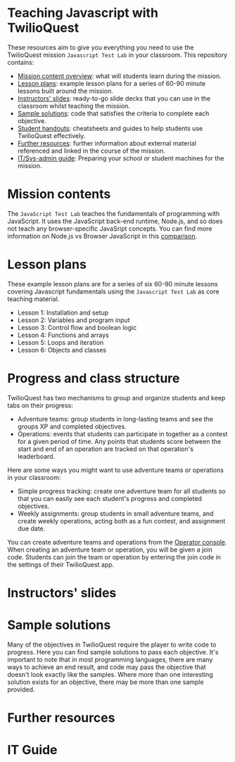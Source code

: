 # Teaching Javascript with TwilioQuest

These resources aim to give you everything you need to use the TwilioQuest mission `Javascript Test Lab` in your classroom. This repository contains:

- [Mission content overview](#mission-contents): what will students learn during the mission.
- [Lesson plans](#lesson-plans): example lesson plans for a series of 60-90 minute lessons built around the mission.
- [Instructors' slides](#instructors-slides): ready-to-go slide decks that you can use in the classroom whilst teaching the mission.
- [Sample solutions](#sample-solutions): code that satisfies the criteria to complete each objective.
- [Student handouts](#student-handouts): cheatsheets and guides to help students use TwilioQuest effectively.
- [Further resources](#further-resources): further information about external material referenced and linked in the course of the mission.
- [IT/Sys-admin guide](#IT-guide): Preparing your school or student machines for the mission.

# Mission contents

The `JavaScript Test Lab` teaches the fundamentals of programming with JavaScript. It uses the JavaScript back-end runtime, Node.js, and so does not teach any browser-specific JavaSript concepts. You can find more information on Node.js vs Browser JavaScript in this [comparison](https://nodejs.dev/learn/differences-between-nodejs-and-the-browser).

# Lesson plans

These example lesson plans are for a series of six 60-90 minute lessons covering Javascript fundamentals using the `Javascript Test Lab` as core teaching material. 

- Lesson 1: Installation and setup
- Lesson 2: Variables and program input
- Lesson 3: Control flow and boolean logic
- Lesson 4: Functions and arrays
- Lesson 5: Loops and iteration
- Lesson 6: Objects and classes

# Progress and class structure

TwilioQuest has two mechanisms to group and organize students and keep tabs on their progress:

- Adventure teams: group students in long-lasting teams and see the groups XP and completed objectives.
- Operations: events that students can participate in together as a contest for a given period of time. Any points that students score between the start and end of an operation are tracked on that operation's leaderboard.

Here are some ways you might want to use adventure teams or operations in your classroom:

- Simple progress tracking: create one adventure team for all students so that you can easily see each student's progress and completed objectives.
- Weekly assignments: group students in small adventure teams, and create weekly operations, acting both as a fun contest, and assignment due date.

You can create adventure teams and operations from the [Operator console](https://twilio.com/quest/app/educator). When creating an adventure team or operation, you will be given a join code. Students can join the team or operation by entering the join code in the settings of their TwilioQuest app. 

# Instructors' slides

# Sample solutions

Many of the objectives in TwilioQuest require the player to write code to progress. Here you can find sample solutions to pass each objective. It's important to note that in most programming languages, there are many ways to achieve an end result, and code may pass the objective that doesn't look exactly like the samples. Where more than one interesting solution exists for an objective, there may be more than one sample provided.

# Further resources

# IT Guide